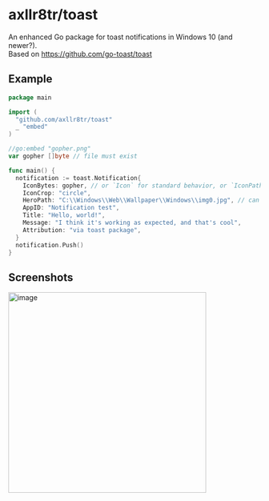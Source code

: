# axllr8tr/toast

An enhanced Go package for toast notifications in Windows 10 (and newer?).  
Based on <https://github.com/go-toast/toast>

## Example

```go
package main

import (
  "github.com/axllr8tr/toast"
  _ "embed"
)

//go:embed "gopher.png"
var gopher []byte // file must exist

func main() {
  notification := toast.Notification{
    IconBytes: gopher, // or `Icon` for standard behavior, or `IconPath` to also copy it to %temp%
    IconCrop: "circle",
    HeroPath: "C:\\Windows\\Web\\Wallpaper\\Windows\\img0.jpg", // can be an absolute or a relative path
    AppID: "Notification test",
    Title: "Hello, world!",
    Message: "I think it's working as expected, and that's cool",
    Attribution: "via toast package",
  }
  notification.Push()
}
```

## Screenshots
<img width="395" height="401" alt="image" src="https://github.com/user-attachments/assets/6f8d92da-fb30-435a-a5bb-e84135ea5f24" />
